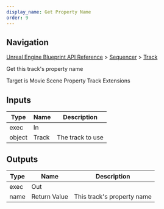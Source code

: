 ```yaml
---
display_name: Get Property Name
order: 9
---
```

## Navigation

[Unreal Engine Blueprint API Reference](https://dev.epicgames.com/documentation/en-us/unreal-engine/BlueprintAPI) > [Sequencer](https://dev.epicgames.com/documentation/en-us/unreal-engine/BlueprintAPI/Sequencer) > [Track](https://dev.epicgames.com/documentation/en-us/unreal-engine/BlueprintAPI/Sequencer/Track)

Get this track's property name

Target is Movie Scene Property Track Extensions

## Inputs

| Type | Name | Description |
| --- | --- | --- |
| exec | In |  |
| object | Track | The track to use |

## Outputs

| Type | Name | Description |
| --- | --- | --- |
| exec | Out |  |
| name | Return Value | This track's property name |
